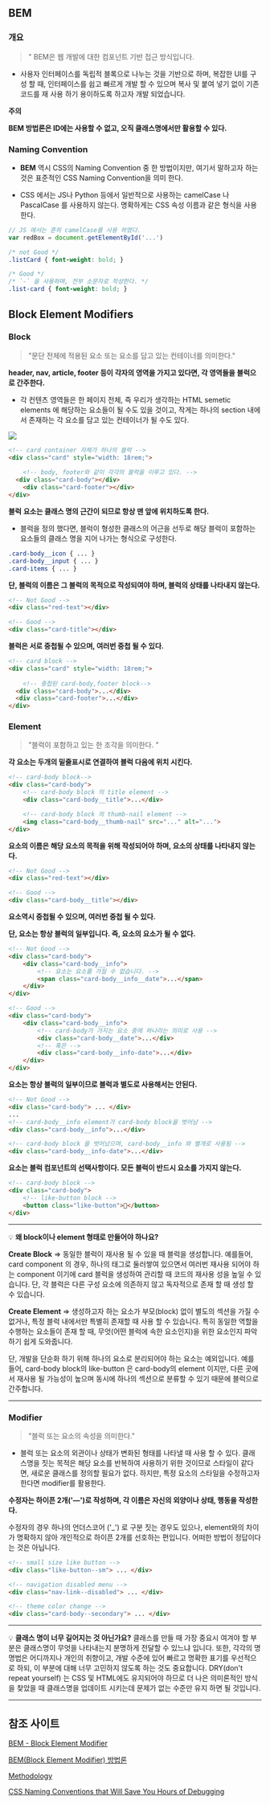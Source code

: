 ## BEM

### 개요

> " BEM은 웹 개발에 대한 컴포넌트 기반 접근 방식입니다.
> 
- 사용자 인터페이스를 독립적 블록으로 나누는 것을 기반으로 하며, 복잡한 UI를 구성 할 때, 인터페이스를 쉽고 빠르게 개발 할 수 있으며 복사 및 붙여 넣기 없이 기존 코드를 재 사용 하기 용이하도록 하고자 개발 되었습니다.

**주의**

**BEM 방법론은 ID에는 사용할 수 없고, 오직 클래스명에서만 활용할 수 있다.**



### Naming Convention

- **BEM** 역시 CSS의 Naming Convention 중 한 방법이지만, 여기서 말하고자 하는 것은 표준적인 CSS Naming Convention을 의미 한다.

- CSS 에서는 JS나 Python 등에서 일반적으로 사용하는 camelCase 나 PascalCase 를 사용하지 않는다. 명확하게는 CSS 속성 이름과 같은 형식을 사용한다.

```jsx
// JS 에서는 흔히 camelCase를 사용 하였다.
var redBox = document.getElementById('...')
```

```scss
/* not Good */
.listCard { font-weight: bold; } 

/* Good */
/* `-` 을 사용하며, 전부 소문자로 작성한다. */
.list-card { font-weight: bold; } 
```



## Block Element Modifiers

### **Block**

> "문단 전체에 적용된 요소 또는 요소를 담고 있는 컨테이너를 의미한다."
> 



**header, nav, article, footer 등이 각자의 영역을 가지고 있다면, 각 영역들을 블럭으로 간주한다.**

- 각 컨텐츠 영역들은 한 페이지 전체, 즉 우리가 생각하는 HTML semetic elements 에 해당하는 요소들이 될 수도 있을 것이고, 작게는 하나의 section 내에서 존재하는 각 요소를 담고 있는 컨테이너가 될 수도 있다.

![](BEM.assets/Untitled.png)

```html
<!-- card container 자체가 하나의 블럭 -->
<div class="card" style="width: 18rem;">
	
	<!-- body, footer와 같이 각각의 블럭을 이루고 있다. -->
  <div class="card-body"></div>
	<div class="card-footer"></div>
</div>
```



**블럭** **요소는 클래스 명의 근간이 되므로 항상 맨 앞에 위치하도록 한다.**

- 블럭을 정의 했다면, 블럭이 형성한 클래스의 어근을 선두로 해당 블럭이 포함하는 요소들의 클래스 명을 지어 나가는 형식으로 구성한다.

```scss
.card-body__icon { ... }
.card-body__input { ... }
.card-items { ... }
```



**단, 블럭의 이름은 그 블럭의 목적으로 작성되여야 하며, 블럭의 상태를 나타내지 않는다.**

```html
<!-- Not Good -->
<div class="red-text"></div>

<!-- Good -->
<div class="card-title"></div>
```



**블럭은 서로 중첩될 수 있으며, 여러번 중첩 될 수 있다.**

```html
<!-- card block -->
<div class="card" style="width: 18rem;">
	
	<!-- 중첩된 card-body,footer block-->
  <div class="card-body">...</div>
  <div class="card-footer">...</div>
</div>
```



### **Element**

> "블럭이 포함하고 있는 한 조각을 의미한다. "
> 

**각 요소는 두개의 밑줄표시로 연결하여 블럭 다음에 위치 시킨다.**

```html
<!-- card-body block-->
<div class="card-body">
	<!-- card-body block 의 title element -->
	<div class="card-body__title">...</div>

	<!-- card-body block 의 thumb-nail element -->
	<img class="card-body__thumb-nail" src="..." alt="...">
</div>
```



**요소의 이름은 해당 요소의 목적을 위해 작성되어야 하며, 요소의 상태를 나타내지 않는다.**

```html
<!-- Not Good -->
<div class="red-text"></div>

<!-- Good -->
<div class="card-body__title"></div>
```

**요소역시 중첩될 수 있으며, 여러번 중첩 될 수 있다.**



**단, 요소는 항상 블럭의 일부입니다. 즉, 요소의 요소가 될 수 없다.**

```html
<!-- Not Good -->
<div class="card-body">
	<div class="card-body__info">
		<!-- 요소는 요소를 가질 수 없습니다. -->
		<span class="card-body__info__date">...</span>
	</div>
</div>

<!-- Good -->
<div class="card-body">
	<div class="card-body__info">
		<!-- card-body가 가지는 요소 중에 하나라는 의미로 사용 -->
		<div class="card-body__date">...</div>
		<!-- 혹은 -->
		<div class="card-body__info-date">...</div>
	</div>
</div>
```



**요소는 항상 블럭의 일부이므로 블럭과 별도로 사용해서는 안된다.**

```html
<!-- Not Good -->
<div class="card-body"> ... </div>
...
<!-- card-body__info element가 card-body block을 벗어남 -->
<div class="card-body__info">...</div>

<!-- card-body block 을 벗어났으며, card-body__info 와 별개로 사용됨 -->
<div class="card-body__info-date">...</div>
```



**요소는 블럭 컴포넌트의 선택사항이다. 모든 블럭이 반드시 요소를 가지지 않는다.**

```html
<!-- card-body block -->
<div class="card-body">
	<!-- like-button block -->
	<button class="like-button">🤍</button>
</div>
```

---

💡 **왜 block이나 element 형태로 만들어야 하나요?**

**Create Block**
⇒ 동일한 블럭이 재사용 될 수 있을 때 블럭을 생성합니다. 
예를들어, card component 의 경우, 하나의 태그로 둘러쌓여 있으면서 여러번 재사용 되어야 하는 component 이기에 card 블럭을 생성하여 관리할 때 코드의 재사용 성을 높일 수 있습니다.
단, 각 블럭은 다른 구성 요소에 의존하지 않고 독자적으로 존재 할 때 생성 할 수 있습니다.

**Create Element**
⇒ 생성하고자 하는 요소가 부모(block) 없이 별도의 섹션을 가질 수 없거나, 특정 블럭 내에서만 특별히 존재할 때 사용 할 수 있습니다. 
특히 동일한 역할을 수행하는 요소들이 존재 할 때, 무엇(어떤 블럭에 속한 요소인지)을 위한 요소인지 파악하기 쉽게 도와줍니다. 

단, 개발을 단순화 하기 위해 하나의 요소로 분리되어야 하는 요소는 예외입니다. 예를 들어, card-body block의 like-button 은 card-body의 element 이지만, 다른 곳에서 재사용 될 가능성이 높으며 동시에 하나의 섹션으로 분류할 수 있기 때문에 블럭으로 간주합니다.

---



### **Modifier**

> "블럭 또는 요소의 속성을 의미한다."
> 
- 블럭 또는 요소의 외관이나 상태가 변화된 형태를 나타낼 때 사용 할 수 있다. 클래스명을 짓는 목적은 해당 요소를 반복하여 사용하기 위한 것이므로 스타일이 같다면, 새로운 클래스를 정의할 필요가 없다. 하지만, 특정 요소의 스타일을 수정하고자 한다면 modifier를 활용한다.

**수정자는 하이픈 2개('—')로 작성하며, 각 이름은 자신의 외양이나 상태, 행동을 작성한다.**

수정자의 경우 하나의 언더스코어 ('_') 로 구분 짓는 경우도 있으나, element와의 차이가 명확하지 않아 개인적으로 하이픈 2개를 선호하는 편입니다. 어떠한 방법이 정답이다는 것은 아닙니다.

```html
<!-- small size like button -->
<div class="like-button--sm"> ... </div>

<!-- navigation disabled menu -->
<div class="nav-link--disabled"> ... </div>

<!-- theme color change -->
<div class="card-body--secondary"> ... </div>
```

---

💡 **클래스 명이 너무 길어지는 것 아닌가요?**
클래스를 만들 때 가장 중요시 여겨야 할 부분은 클래스명이 무엇을 나타내는지 분명하게 전달할 수 있느냐 입니다. 또한, 각각의 명명법은 어디까지나 개인의 취향이고, 개발 수준에 있어 빠르고 명확한 표기를 우선적으로 하되, 이 부분에 대해 너무 고민하지 않도록 하는 것도 중요합니다.
DRY(don't repeat yourself) 는 CSS 및 HTML에도 유지되어야 하므로 더 나은 의미론적인 방식을 찾았을 때 클래스명을 업데이트 시키는데 문제가 없는 수준만 유지 하면 될 것입니다.


---



## 참조 사이트

[BEM - Block Element Modifier](http://getbem.com/naming/)

[BEM(Block Element Modifier) 방법론](https://webclub.tistory.com/263)

[Methodology](https://en.bem.info/methodology/quick-start/#block)

[CSS Naming Conventions that Will Save You Hours of Debugging](https://www.freecodecamp.org/news/css-naming-conventions-that-will-save-you-hours-of-debugging-35cea737d849/)